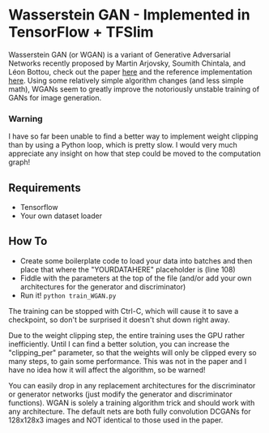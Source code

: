 # Wasserstein GAN - Implemented in TensorFlow + TFSlim

Wasserstein GAN (or WGAN) is a variant of Generative Adversarial Networks recently proposed by Martin Arjovsky, Soumith Chintala, and Léon Bottou, check out the paper [here](https://arxiv.org/abs/1701.07875) and the reference implementation [here](https://github.com/martinarjovsky/WassersteinGAN). Using some relatively simple algorithm changes (and less simple math), WGANs seem to greatly improve the notoriously unstable training of GANs for image generation.

### Warning
I have so far been unable to find a better way to implement weight clipping than by using a Python loop, which is pretty slow. I would very much appreciate any insight on how that step could be moved to the computation graph!


## Requirements
* Tensorflow
* Your own dataset loader

## How To

* Create some boilerplate code to load your data into batches and then place that where the "YOURDATAHERE" placeholder is (line 108)
* Fiddle with the parameters at the top of the file (and/or add your own architectures for the generator and discriminator)
* Run it!
` python train_WGAN.py `

The training can be stopped with Ctrl-C, which will cause it to save a checkpoint, so don't be surprised it doesn't shut down right away.

Due to the weight clipping step, the entire training uses the GPU rather inefficiently. Until I can find a better solution, you can increase the "clipping_per" parameter, so that the weights will only be clipped every so many steps, to gain some performance. This was not in the paper and I have no idea how it will affect the algorithm, so be warned!

You can easily drop in any replacement architectures for the discriminator or generator networks (just modify the generator and discriminator functions). WGAN is solely a training algorithm trick and should work with any architecture. The default nets are both fully convolution DCGANs for 128x128x3 images and NOT identical to those used in the paper.
